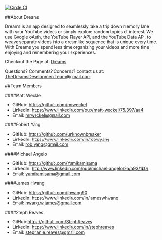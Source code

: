 [![Circle CI](https://circleci.com/gh/unknownbreaker/dreams.svg?style=svg)](https://circleci.com/gh/unknownbreaker/dreams)

##About Dreams

Dreams is an app designed to seamlessly take a trip down memory lane with your YouTube videos or simply explore random topics of interest. We use Google oAuth, the YouTube Player API, and the YouTube Data API, to weave separate videos into a dreamlike sequence that is unique every time. With Dreams you spend less time organizing your videos and more time enjoying and remembering your experiences.

Checkout the Page at: [Dreams](http://memoryfinder.herokuapp.com/)

Questions? Comments? Concerns? 
contact us at: TheDreamsDevelopmentTeam@gmail.com




##Team Members

####Matt Weckle
* GitHub: https://github.com/mrweckel
* LinkedIn: https://www.linkedin.com/pub/matt-weckel/75/397/aa4
* Email: mrweckel@gmail.com

####Robert Yang
* GitHub: https://github.com/unknownbreaker
* LinkedIn: https://www.linkedin.com/in/robwyang
* Email: rob.yang@gmail.com

####Michael Angelo
* GitHub: https://github.com/Yamikamisama
* LinkedIn: http://www.linkedin.com/pub/michael-angelo/9a/a93/1b0/
* Email: yamikamisama@gmail.com

####James Hwang
* GitHub: https://github.com/jhwang90
* LinkedIn: https://www.linkedin.com/in/jameswhwang
* Email: hwang.w.james@gmail.com

####Steph Reaves
* GitHub:https://github.com/StephReaves
* LinkedIn: https://www.linkedin.com/in/stephreaves
* Email: stephanie.reaves@gmail.com 
